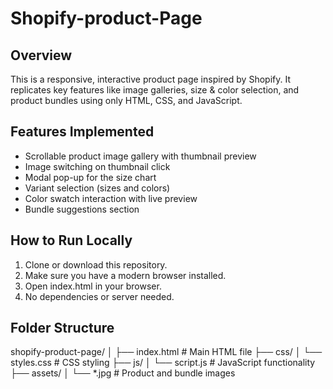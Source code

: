 # Shopify-product-Page
## Overview

This is a responsive, interactive product page inspired by Shopify. It replicates key features like image galleries, size & color selection, and product bundles using only HTML, CSS, and JavaScript.

## Features Implemented

- Scrollable product image gallery with thumbnail preview
- Image switching on thumbnail click
- Modal pop-up for the size chart
- Variant selection (sizes and colors)
- Color swatch interaction with live preview
- Bundle suggestions section

## How to Run Locally

1. Clone or download this repository.
2. Make sure you have a modern browser installed.
3. Open index.html in your browser.
4. No dependencies or server needed.

## Folder Structure
shopify-product-page/
│
├── index.html         # Main HTML file
├── css/
│   └── styles.css     # CSS styling
├── js/
│   └── script.js      # JavaScript functionality
├── assets/
│   └── *.jpg          # Product and bundle images
